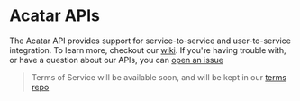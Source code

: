 Acatar APIs
===========
The Acatar API provides support for service-to-service and user-to-service integration. To learn more, checkout our [wiki](https://github.com/Acatar/acatar-apis/wiki). If you're having trouble with, or have a question about our APIs, you can [open an issue](https://github.com/Acatar/acatar-apis/issues)

> Terms of Service will be available soon, and will be kept in our [terms repo](https://github.com/Acatar/terms)
